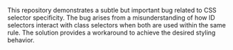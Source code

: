 This repository demonstrates a subtle but important bug related to CSS selector specificity.  The bug arises from a misunderstanding of how ID selectors interact with class selectors when both are used within the same rule. The solution provides a workaround to achieve the desired styling behavior. 